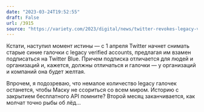 ```yaml
---
date: "2023-03-24T19:52:55"
draft: False
url: /3915
source: "https://variety.com/2023/digital/news/twitter-revokes-legacy-verification-blue-checkmarks-april-1235561515/"
---
```


Кстати, наступил момент истины — с 1 апреля Twitter начнет снимать старые синие галочки с legacy verified accounts, предлагая им взамен подписаться на Twitter Blue. Причем подписка отличается для людей и организаций и, кажется, должны отличаться и галочки — у организаций и компаний она будет желтая.

Впрочем, я подозреваю, что немалое количество legacy галочек останется, чтобы Маску не ссориться со всем миром. Историю с закрытием бесплатного API помните? Второй месяц заканчивается, как молчат точно рыбы об лёд…
